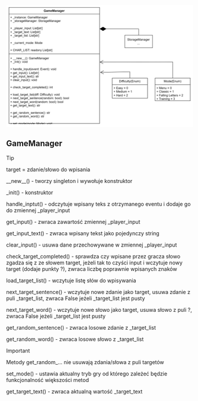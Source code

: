 ![UML](img/GameManager.png)

## GameManager

>[!TIP]
>target = zdanie/słowo do wpisania

\_\_new__() - tworzy singleton i wywołuje konstruktor

_init() - konstruktor 

handle_inptut() - odczytuje wpisany teks z otrzymanego eventu i dodaje go do zmiennej _player_input

get_input() - zwraca zawartość zmiennej _player_input

get_input_text() - zwraca wpisany tekst jako pojedynczy string

clear_input() - usuwa dane przechowywane w zmiennej _player_input

check_target_completed() - sprawdza czy wpisane przez gracza słowo zgadza się z ze słowem target, jeżeli tak to czyści input i wczytuje nowy target (dodaje punkty ?), zwraca liczbę poprawnie wpisanych znaków

load_target_list() - wczytuje listę słów do wpisywania

next_target_sentence() - wczytuje nowe zdanie jako target, usuwa zdanie z puli _target_list, zwraca False jeżeli _target_list jest pusty

next_target_word() - wczytuje nowe słowo jako target, usuwa słowo z puli ?, zwraca False jeżeli _target_list jest pusty

get_random_sentence() - zwraca losowe zdanie z _target_list

get_random_word() - zwraca losowe słowo z _target_list

>[!IMPORTANT]
>Metody get_random_... nie usuwają zdania/słowa z puli targetów

set_mode() - ustawia aktualny tryb gry od którego zależeć będzie funkcjonalność większości metod 

get_target_text() - zwraca aktualną wartość _target_text
